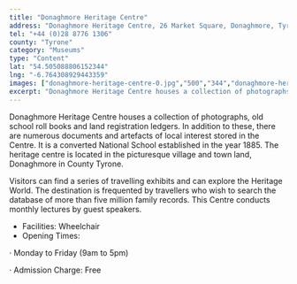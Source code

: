 ```yaml
---
title: "Donaghmore Heritage Centre"
address: "Donaghmore Heritage Centre, 26 Market Square, Donaghmore, Tyrone"
tel: "+44 (0)28 8776 1306"
county: "Tyrone"
category: "Museums"
type: "Content"
lat: "54.505088806152344"
lng: "-6.764308929443359"
images: ["donaghmore-heritage-centre-0.jpg","500","344","donaghmore-heritage-centre-2.jpg","375","500"]
excerpt: "Donaghmore Heritage Centre houses a collection of photographs, old school roll books and land registration ledgers. In addition to these, there are nu..."
---
```

<p>Donaghmore Heritage Centre houses a collection of photographs, old school roll books and land registration ledgers. In addition to these, there are numerous documents and artefacts of local interest stored in the Centre. It is a converted National School established in the year 1885. The heritage centre is located in the picturesque village and town land, Donaghmore in County Tyrone.</p>  
    <p>Visitors can find a series of travelling exhibits and can explore the Heritage World. The destination is frequented by travellers who wish to search the database of more than five million family records. This Centre conducts monthly lectures by guest speakers.</p>  
    <ul> 
        <li>Facilities: Wheelchair</li> 
        <li>Opening Times:</li> </ul> 
    <p>&middot;         Monday to Friday (9am to 5pm)</p> 
    <p>&middot;          Admission Charge: Free</p>